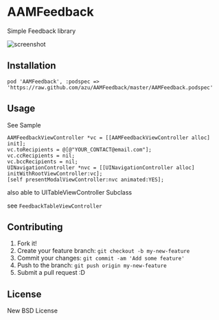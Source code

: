 # AAMFeedback

Simple Feedback library

![screenshot](http://take.ms/Z8EJCz)

## Installation


	pod 'AAMFeedback', :podspec => 'https://raw.github.com/azu/AAMFeedback/master/AAMFeedback.podspec'


## Usage

See Sample

``` objc
AAMFeedbackViewController *vc = [[AAMFeedbackViewController alloc] init];
vc.toRecipients = @[@"YOUR_CONTACT@email.com"];
vc.ccRecipients = nil;
vc.bccRecipients = nil;
UINavigationController *nvc = [[UINavigationController alloc] initWithRootViewController:vc];
[self presentModalViewController:nvc animated:YES];
```

also able to UITableViewController Subclass

see ``FeedbackTableViewController`` 

## Contributing

1. Fork it!
2. Create your feature branch: `git checkout -b my-new-feature`
3. Commit your changes: `git commit -am 'Add some feature'`
4. Push to the branch: `git push origin my-new-feature`
5. Submit a pull request :D

## License

New BSD License